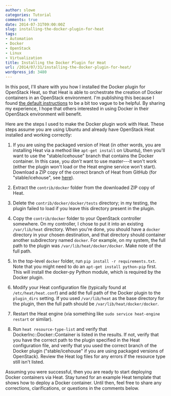 ```yaml
---
author: slowe
categories: Tutorial
comments: true
date: 2014-07-31T09:00:00Z
slug: installing-the-docker-plugin-for-heat
tags:
- Automation
- Docker
- OpenStack
- Linux
- Virtualization
title: Installing the Docker Plugin for Heat
url: /2014/07/31/installing-the-docker-plugin-for-heat/
wordpress_id: 3480
---
```


In this post, I'll share with you how I installed the Docker plugin for OpenStack Heat, so that Heat is able to orchestrate the creation of Docker containers in an OpenStack environment. I'm publishing this because I found [the default instructions](https://github.com/openstack/heat/tree/stable/icehouse/contrib/docker/docker) to be a bit too vague to be helpful. By sharing my experience, I hope that others interested in using Docker in their OpenStack environment will benefit.

Here are the steps I used to make the Docker plugin work with Heat. These steps assume you are using Ubuntu and already have OpenStack Heat installed and working correctly:

1. If you are using the packaged version of Heat (in other words, you are installing Heat via a method like `apt-get install` on Ubuntu), then you'll want to use the "stable/icehouse" branch that contains the Docker container. In this case, you _don't_ want to use master---it won't work (either the plugin won't load or the Heat engine service won't start). Download a ZIP copy of the correct branch of Heat from GitHub (for "stable/icehouse", see [here](https://github.com/openstack/heat/tree/stable/icehouse)).

2. Extract the `contrib/docker` folder from the downloaded ZIP copy of Heat.

3. Delete the `contrib/docker/docker/tests` directory; in my testing, the plugin failed to load if you leave this directory present in the plugin.

4. Copy the `contrib/docker` folder to your OpenStack controller somewhere. On my controller, I chose to put it into an existing `/var/lib/heat` directory. When you're done, you should have a `docker` directory in your chosen destination, and that directory should container another subdirectory named `docker`. For example, on my system, the full path to the plugin was `/var/lib/heat/docker/docker`. Make note of the full path.

5. In the top-level `docker` folder, run `pip install -r requirements.txt`. Note that you might need to do an `apt-get install python-pip` first. This will install the docker-py Python module, which is required by the Docker plugin.

6. Modify your Heat configuration file (typically found at `/etc/heat/heat.conf`) and add the full path of the Docker plugin to the `plugin_dirs` setting. If you used `/var/lib/heat` as the base directory for the plugin, then the full path should be `/var/lib/heat/docker/docker`.

7. Restart the Heat engine (via something like `sudo service heat-engine restart` or similar).

8. Run `heat resource-type-list` and verify that DockerInc::Docker::Container is listed in the results. If not, verify that you have the correct path to the plugin specified in the Heat configuration file, and verify that you used the correct branch of the Docker plugin ("stable/icehouse" if you are using packaged versions of OpenStack). Review the Heat log files for any errors if the resource type still isn't listed.

Assuming you were successful, then you are ready to start deploying Docker containers via Heat. Stay tuned for an example Heat template that shows how to deploy a Docker container. Until then, feel free to share any corrections, clarifications, or questions in the comments below.
